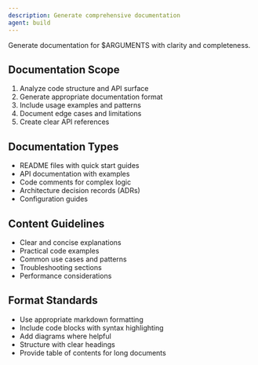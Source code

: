 ```yaml
---
description: Generate comprehensive documentation
agent: build
---
```


Generate documentation for $ARGUMENTS with clarity and completeness.

## Documentation Scope
1. Analyze code structure and API surface
2. Generate appropriate documentation format
3. Include usage examples and patterns
4. Document edge cases and limitations
5. Create clear API references

## Documentation Types
- README files with quick start guides
- API documentation with examples
- Code comments for complex logic
- Architecture decision records (ADRs)
- Configuration guides

## Content Guidelines
- Clear and concise explanations
- Practical code examples
- Common use cases and patterns
- Troubleshooting sections
- Performance considerations

## Format Standards
- Use appropriate markdown formatting
- Include code blocks with syntax highlighting
- Add diagrams where helpful
- Structure with clear headings
- Provide table of contents for long documents